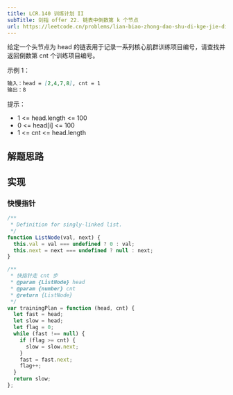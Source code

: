 ```yaml
---
title: LCR.140 训练计划 II
subTitle: 剑指 offer 22. 链表中倒数第 k 个节点
url: https://leetcode.cn/problems/lian-biao-zhong-dao-shu-di-kge-jie-dian-lcof
---
```


给定一个头节点为 head 的链表用于记录一系列核心肌群训练项目编号，请查找并返回倒数第 cnt 个训练项目编号。

示例 1：

```md
输入：head = [2,4,7,8], cnt = 1
输出：8
```

提示：

- 1 <= head.length <= 100
- 0 <= head\[i\] <= 100
- 1 <= cnt <= head.length

## 解题思路

## 实现

### 快慢指针

```js
/**
 * Definition for singly-linked list.
 */
function ListNode(val, next) {
  this.val = val === undefined ? 0 : val;
  this.next = next === undefined ? null : next;
}

/**
 * 快指针走 cnt 步
 * @param {ListNode} head
 * @param {number} cnt
 * @return {ListNode}
 */
var trainingPlan = function (head, cnt) {
  let fast = head;
  let slow = head;
  let flag = 0;
  while (fast !== null) {
    if (flag >= cnt) {
      slow = slow.next;
    }
    fast = fast.next;
    flag++;
  }
  return slow;
};
```
